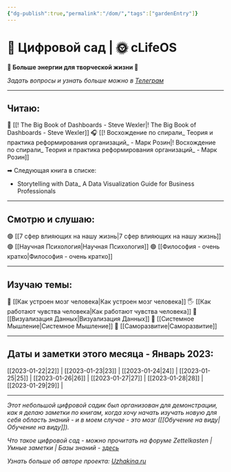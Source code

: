 ```yaml
---
{"dg-publish":true,"permalink":"/dom/","tags":["gardenEntry"]}
---
```



# 🌱 Цифровой сад | 🌞 cLifeOS 
**🔋 Больше энергии для творческой жизни 🎨**

*Задать вопросы и узнать больше можно в [Телеграм](https://t.me/cLifeOS)* 

---
## Читаю:

📗  [[! The Big Book of Dashboards -  Steve Wexler\|! The Big Book of Dashboards -  Steve Wexler]]
🎧 [[! Восхождение по спирали_ Теория и практика реформирования организаций_ - Марк Розин\|! Восхождение по спирали_ Теория и практика реформирования организаций_ - Марк Розин]]

➡ Следующая книга в списке: 
 - Storytelling with Data_ A Data Visualization Guide for Business Professionals

---

## Смотрю и слушаю:

🟢 [[7 сфер влияющих на нашу жизнь\|7 сфер влияющих на нашу жизнь]]
🟢 [[Научная Психология\|Научная Психология]]
🟢 [[Философия - очень кратко\|Философия - очень кратко]]


---
## Изучаю темы:

🧠 [[Как устроен мозг человека\|Как устроен мозг человека]]
🖐 [[Как работают чувства человека\|Как работают чувства человека]]
🚦 [[Визуализация Данных\|Визуализация Данных]]
🔁 [[Системное Мышление\|Системное Мышление]]
🚀 [[Саморазвитие\|Саморазвитие]]

---
## Даты и заметки этого месяца - Январь 2023:
[[2023-01-22\|22]] | [[2023-01-23\|23]] | [[2023-01-24\|24]] | [[2023-01-25\|25]] | [[2023-01-26\|26]] | [[2023-01-27\|27]] | [[2023-01-28\|28]] | [[2023-01-29\|29]] | 

---
*Этот небольшой цифровой садик был организован для демонстрации, как я делаю заметки по книгам, когда хочу начать изучать новую для себя область знаний - и в моем случае - это мозг ([[Обучение на виду\|Обучение на виду]]).*

*Что такое цифровой сад - можно прочитать на форуме Zettelkasten | Умные заметки | Базы знаний - [здесь](https://zttl.space/t/czifrovye-sady-kak-unikalnoe-yavlenie-sovremennogo-virtualnogo-prostranstva/349)*

*Узнать больше об авторе проекта: [Uzhakina.ru](https://uzhakina.ru/)*
